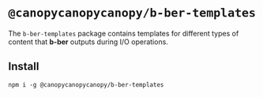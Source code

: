 # `@canopycanopycanopy/b-ber-templates`

The `b-ber-templates` package contains templates for different types of content that **b-ber** outputs during I/O operations.

## Install

```
npm i -g @canopycanopycanopy/b-ber-templates
```
